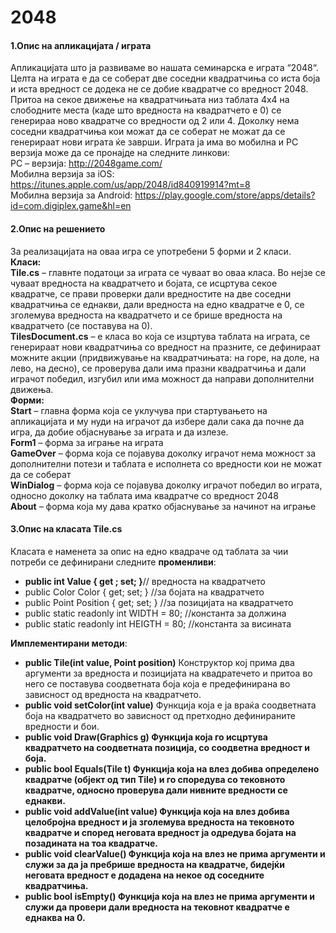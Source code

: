 <!DOCTYPE html>
<html>
<body>
<h1>2048</h1>

<h4>1.Опис на апликацијата / играта</h4>

Апликацијата што ја развиваме во нашата семинарска е играта “2048“. Целта на играта е да се соберат две соседни квадратчиња со иста боја и иста вредност се додека не се добие квадратче со вредност 2048. Притоа на секое движење на квадратчињата низ таблата 4х4 на слободните места (каде што вредноста на квадратчето е 0) се генерираа ново квадратче со вредности од 2 или 4. Доколку нема соседни квадратчиња кои можат да се соберат не можат да се генерираат нови играта ќе заврши.
Играта ја има во мобилна и PC верзија може да се пронајде на следните линкови:
<br>
PC – верзија: http://2048game.com/ 
<br>
Мобилна верзија за iOS: https://itunes.apple.com/us/app/2048/id840919914?mt=8 
<br>
Mобилна верзија за Android: https://play.google.com/store/apps/details?id=com.digiplex.game&hl=en 
</br>
<h4>2.Опис на решението</h4>

За реализацијата на оваа игра се употребени 5 форми  и 2 класи.
<br>
<b>Класи:</b>
<br>
<b>Tile.cs</b> – главнте податоци за играта се чуваат во оваа класа. Во нејзе се чуваат вредностa на квадратчето и бојата, се исцртува секое квадратче, се прави проверки дали вредностите на две соседни квадратчиња се еднакви, дали вредноста на едно квадратче е 0, се зголемува вредноста на квадратчето и се брише вредноста на квадратчето (се поставува на 0).
<br>
<b>TilesDocument.cs</b> – е класа во која се изцртува таблата на играта, се генерираат нови квадратчиња со вредност на празните, се дефинираат можните акции (придвижување на квадратчињата: на горе, на доле, на лево, на десно), се проверува дали има празни квадратчиња и дали играчот победил, изгубил или има можност да направи дополнителни движења.
<br>
<b>Форми:</b>
<br>
<b>Start</b> – главна форма која се уклучува при стартувањето на апликацијата и му нуди на играчот да избере дали сака да почне да игра, да добие објаснување за играта и да излезе.
<br>
<b>Form1</b> – форма за играње на играта
<br>
<b>GameОver</b> – форма која се појавува доколку играчот нема можност за дополнителни потези и таблата е исполнета со вредности кои не можат да се соберат
<br>
<b>WinDialog</b> – форма која се појавува доколку играчот победил во играта, односно доколку на таблата има квадратче со вредност 2048
<br>
<b>About</b> – форма која му дава кратко објаснување за начинот на играње
<br>
<h4>3.Опис на класата Tile.cs</h4>
Класата е наменета за опис на едно квадраче од таблата за чии потреби се дефинирани следните <b>променливи</b>: 
        <ul>
		<li><b>public int Value { get ; set; }</b>// вредноста на квадратчето</li>
        <li> public Color Color { get; set; } //за бојата на квадратчето</li>
        <li>public Point Position { get; set; }	//за позицијата на квадратчето</li>
        <li>public static readonly int WIDTH = 80;	//константа за должина</li>
         <li>public static readonly int HEIGTH = 80;	//константа за висината</li>
		</ul>
<b>Имплементирани методи</b>:
<ul>
<li><b>public Tile(int value, Point position)</b>
Конструктор кој прима два аргументи за вредноста и позицијата на квадратечето и притоа во него се поставува соодветната боја која е предефинирана во зависност од вредноста на квадратчето.</li>
<li><b>public void setColor(int value)</b>
Функција која е ја враќа соодветната боја на квадратчето во зависност од претходно дефинираните вредности и бои.</li>
<li><b>public void Draw(Graphics g)<b>
Функција која го исцртува квадратчето на соодветната позиција, со соодветна  вредност и боја.</li>
<li><b>public bool Equals(Tile t)</b>
Функција која на влез добива определено квадратче (објект од тип Tile) и го споредува со тековното квадратче, односно проверува дали нивните вредности се еднакви.</li>
<li><b>public void addValue(int value)</b>
Функција која на влез добива целобројна вредност и ја зголемува вредноста на тековното квадратче и според неговата вредност ја одредува бојата на позадината на тоа квадратче.</li>
<li><b>public void clearValue()</b>
Функција која на влез не прима аргументи и служи за да ја пребрише вредноста на квадратче, бидејќи неговата вредност е додадена на некое од соседните квадратчиња.</li>
<li><b>public bool isEmpty()</b>
Функција која на влез не прима аргументи и служи да провери дали вредноста на тековнот квадратче е еднаква на 0.</li>
<ul>
  

</body>
</html>